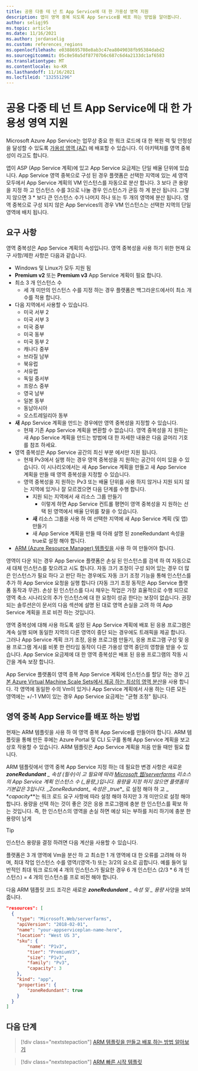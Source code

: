 ```yaml
---
title: 공용 다중 테 넌 트 App Service에 대 한 가용성 영역 지원
description: 앱이 영역 중복 되도록 App Service를 배포 하는 방법을 알아봅니다.
author: seligj95
ms.topic: article
ms.date: 11/16/2021
ms.author: jordanselig
ms.custom: references_regions
ms.openlocfilehash: e0388695708e8ab3c47ea8049038fb95384dabd2
ms.sourcegitcommit: 05c8e50a5df87707b6c687c6d4a2133dc1af6583
ms.translationtype: MT
ms.contentlocale: ko-KR
ms.lasthandoff: 11/16/2021
ms.locfileid: "132551296"
---
```

# <a name="availability-zone-support-for-public-multi-tenant-app-service"></a>공용 다중 테 넌 트 App Service에 대 한 가용성 영역 지원

Microsoft Azure App Service는 업무상 중요 한 워크 로드에 대 한 복원 력 및 안정성을 달성할 수 있도록 [가용성 영역 (AZ)](../availability-zones/az-overview.md) 에 배포할 수 있습니다. 이 아키텍처를 영역 중복성이 라고도 합니다.

앱이 ASP (App Service 계획)에 있고 App Service 요금제는 단일 배율 단위에 있습니다. App Service 영역 중복으로 구성 된 경우 플랫폼은 선택한 지역에 있는 세 영역 모두에서 App Service 계획의 VM 인스턴스를 자동으로 분산 합니다. 3 보다 큰 용량을 지정 하 고 인스턴스 수를 3으로 나눌 경우 인스턴스가 균등 하 게 분산 됩니다. 그렇지 않으면 3 * 보다 큰 인스턴스 수가 나머지 하나 또는 두 개의 영역에 분산 됩니다. 영역 중복으로 구성 되지 않은 App Services의 경우 VM 인스턴스는 선택한 지역의 단일 영역에 배치 됩니다.

## <a name="requirements"></a>요구 사항

영역 중복성은 App Service 계획의 속성입니다. 영역 중복성을 사용 하기 위한 현재 요구 사항/제한 사항은 다음과 같습니다.

- Windows 및 Linux가 모두 지원 됨
- **Premium v2** 또는 **Premium v3** App Service 계획이 필요 합니다.
- 최소 3 개 인스턴스 수
  - 세 개 미만의 인스턴스 수를 지정 하는 경우 플랫폼은 백그라운드에서이 최소 개수를 적용 합니다.
- 다음 지역에서 사용할 수 있습니다.
  - 미국 서부 2
  - 미국 서부 3
  - 미국 중부
  - 미국 동부
  - 미국 동부 2
  - 캐나다 중부
  - 브라질 남부
  - 북유럽
  - 서유럽
  - 독일 중서부
  - 프랑스 중부
  - 영국 남부
  - 일본 동부
  - 동남아시아
  - 오스트레일리아 동부
- **새** App Service 계획을 만드는 경우에만 영역 중복성을 지정할 수 있습니다.
  - 현재 기존 App Service 계획을 변환할 수 없습니다. 영역 중복성을 지 원하는 새 App Service 계획을 만드는 방법에 대 한 자세한 내용은 다음 글머리 기호를 참조 하세요.
- 영역 중복성은 App Service 공간의 최신 부분 에서만 지원 됩니다.
  - 현재 Pv3에서 실행 하는 경우 영역 중복성을 지 원하는 공간이 이미 있을 수 있습니다. 이 시나리오에서는 새 App Service 계획을 만들고 새 App Service 계획을 만들 때 영역 중복성을 지정할 수 있습니다.
  - 영역 중복성을 지 원하는 Pv3 또는 배율 단위를 사용 하지 않거나 지원 되지 않는 지역에 있거나 잘 모르겠으면 다음 단계를 수행 합니다.
    - 지원 되는 지역에서 새 리소스 그룹 만들기
        - 이렇게 하면 App Service 컨트롤 평면이 영역 중복성을 지 원하는 선택 된 영역에서 배율 단위를 찾을 수 있습니다.
    - **새** 리소스 그룹을 사용 하 여 선택한 지역에 새 App Service 계획 (및 앱) 만들기
    - 새 App Service 계획을 만들 때 아래 설명 된 zoneRedundant 속성을 true로 설정 해야 합니다.
- [ARM (Azure Resource Manager) 템플릿을](../azure-resource-manager/templates/overview.md) 사용 하 여 만들어야 합니다.

영역이 다운 되는 경우 App Service 플랫폼은 손실 된 인스턴스를 검색 하 여 자동으로 새 대체 인스턴스를 찾으려고 시도 합니다. 자동 크기 조정이 구성 되어 있는 경우 더 많은 인스턴스가 필요 하다 고 판단 하는 경우에도 자동 크기 조정 기능을 통해 인스턴스를 추가 하 App Service 요청을 실행 합니다 (자동 크기 조정 동작은 App Service 플랫폼 동작과 무관). 손상 된 인스턴스를 다시 채우는 작업은 가장 효율적으로 수행 되므로 영역 축소 시나리오의 추가 인스턴스에 대 한 요청이 성공 한다는 보장이 없습니다. 권장 되는 솔루션은이 문서의 다음 섹션에 설명 된 대로 영역 손실을 고려 하 여 App Service 계획을 프로 비전 하는 것입니다.

영역 중복성에 대해 사용 하도록 설정 된 App Service 계획에 배포 된 응용 프로그램은 계속 실행 되며 동일한 지역의 다른 영역이 중단 되는 경우에도 트래픽을 제공 합니다. 그러나 App Service 계획 크기 조정, 응용 프로그램 만들기, 응용 프로그램 구성 및 응용 프로그램 게시를 비롯 한 런타임 동작이 다른 가용성 영역 중단의 영향을 받을 수 있습니다. App Service 요금제에 대 한 영역 중복성은 배포 된 응용 프로그램의 작동 시간을 계속 보장 합니다.

App Service 플랫폼이 영역 중복 App Service 계획에 인스턴스를 할당 하는 경우 [기본 Azure Virtual Machine Scale Sets에서 제공 하는 최상의 영역 분산](../virtual-machine-scale-sets/virtual-machine-scale-sets-use-availability-zones.md#zone-balancing)을 사용 합니다. 각 영역에 동일한 수의 Vm이 있거나 App Service 계획에서 사용 하는 다른 모든 영역에는 +/-1 VM이 있는 경우 App Service 요금제는 "균형 조정" 됩니다.

## <a name="how-to-deploy-a-zone-redundant-app-service"></a>영역 중복 App Service를 배포 하는 방법

현재는 ARM 템플릿을 사용 하 여 영역 중복 App Service를 만들어야 합니다. ARM 템플릿을 통해 만든 후에는 Azure Portal 및 CLI 도구를 통해 App Service 계획을 보고 상호 작용할 수 있습니다. ARM 템플릿은 App Service 계획을 처음 만들 때만 필요 합니다.

ARM 템플릿에서 영역 중복 App Service 지정 하는 데 필요한 변경 사항은 새로운 ***zoneRedundant** _ 속성 (필수)이 고 필요에 따라 [Microsoft 웹/serverfarms](/azure/templates/microsoft.web/serverfarms?tabs=json) 리소스의 App Service 계획 인스턴스 수 (_*_용량_*_)입니다. 용량을 지정 하지 않으면 플랫폼의 기본값은 3입니다. _*_ZoneRedundant_*_ 속성은 _*_true_*_ 로 설정 해야 하 고 _ *_capacity_**는 워크 로드 요구 사항에 따라 설정 해야 하지만 3 개 미만으로 설정 해야 합니다. 용량을 선택 하는 것이 좋은 것은 응용 프로그램에 충분 한 인스턴스를 확보 하는 것입니다. 즉, 한 인스턴스의 영역을 손실 하면 예상 되는 부하를 처리 하기에 충분 한 용량이 남게

> [!TIP]
> 인스턴스 용량을 결정 하려면 다음 계산을 사용할 수 있습니다.
>
> 플랫폼은 3 개 영역에 Vm을 분산 하 고 최소한 1 개 영역에 대 한 오류를 고려해 야 하며, 최대 작업 인스턴스 수를 영역/(영역-1) 또는 3/2의 요소로 곱합니다. 예를 들어 일반적인 최대 워크 로드에 4 개의 인스턴스가 필요한 경우 6 개 인스턴스 (2/3 * 6 개 인스턴스) = 4 개의 인스턴스를 프로 비전 해야 합니다.
>

다음 ARM 템플릿 코드 조각은 새로운 ***zoneRedundant** _ 속성 및 _ *_용량_** 사양을 보여줍니다.

```json
"resources": [
  {
    "type": "Microsoft.Web/serverfarms",
    "apiVersion": "2018-02-01",
    "name": "your-appserviceplan-name-here",
    "location": "West US 3",
    "sku": {
        "name": "P1v3",
        "tier": "PremiumV3",
        "size": "P1v3",
        "family": "Pv3",
        "capacity": 3
    },
    "kind": "app",
    "properties": {
        "zoneRedundant": true
    }
  }
]
```

## <a name="next-steps"></a>다음 단계

> [!div class="nextstepaction"]
> [ARM 템플릿을 만들고 배포 하는 방법 알아보기](../azure-resource-manager/templates/quickstart-create-templates-use-visual-studio-code.md)

> [!div class="nextstepaction"]
> [ARM 빠른 시작 템플릿](https://azure.microsoft.com/resources/templates/)
